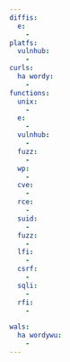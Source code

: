 ```yaml
---
diffis:
  e:
    -
platfs:
  vulnhub:
    -
curls:
  ha wordy:
    -
functions:
  unix:
    -
  e:
    -
  vulnhub:
    -
  fuzz:
    -
  wp:
    -
  cve:
    -
  rce:
    -
  suid:
    -
  fuzz:
    -
  lfi:
    -
  csrf:
    -
  sqli:
    -
  rfi:
    -

wals:
  ha wordywu:
    -
---
```


